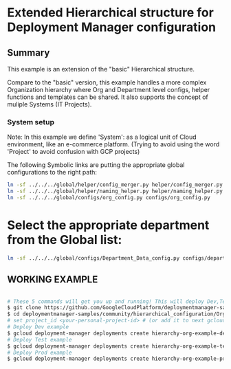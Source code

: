# Extended Hierarchical structure for Deployment Manager configuration

## Summary
This example is an extension of the "basic" Hierarchical structure.

Compare to the "basic" version, this example handles a more complex Organization hierarchy where Org and Department level configs,
 helper functions and templates can be shared. It also supports the concept of muliple Systems (IT Projects).
 
 
 ### System setup
 
 Note: In this example we define 'System': as a logical unit of Cloud environment, like an e-commerce platform. 
 (Trying to avoid using the word 'Project' to avoid confusion with GCP projects)
 
 The following Symbolic links are putting the appropriate global configurations to the right path:
 
 ```bash
 ln -sf ../../../global/helper/config_merger.py helper/config_merger.py
 ln -sf ../../../global/helper/naming_helper.py helper/naming_helper.py
 ln -sf ../../../global/configs/org_config.py configs/org_config.py

```
 
 # Select the appropriate department from the Global list:
 ```bash
 ln -sf ../../../global/configs/Department_Data_config.py configs/department_config.py
```

## WORKING EXAMPLE

```bash

# These 5 commands will get you up and running! This will deploy Dev,Test, Prod env as specified in the CLI argument
$ git clone https://github.com/GoogleCloudPlatform/deploymentmanager-samples.git
$ cd deploymentmanager-samples/community/hierarchical_configuration/Organization_with_departments/systems/my_ecom_system
# set project_id <your-personal-project-id> # (or add it to next gcloud commands)
# Deploy Dev example
$ gcloud deployment-manager deployments create hierarchy-org-example-dev --template env_demo_project.py --properties=envName:dev
# Deploy Test example
$ gcloud deployment-manager deployments create hierarchy-org-example-test --template env_demo_project.py --properties=envName:test
# Deploy Prod example
$ gcloud deployment-manager deployments create hierarchy-org-example-prod --template env_demo_project.py --properties=envName:prod
```
